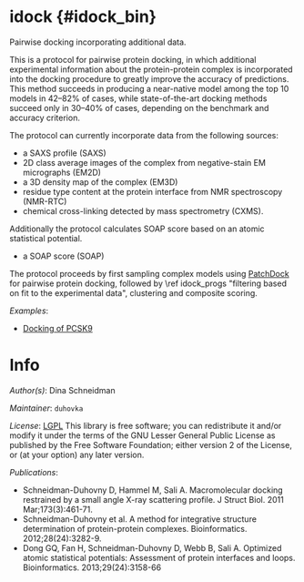 # idock {#idock_bin}

Pairwise docking incorporating additional data.

This is a protocol for pairwise protein docking, in which additional
experimental information about the protein-protein complex is incorporated
into the docking procedure to greatly improve the accuracy of predictions.
This method succeeds in producing a near-native model among the top 10 models
in 42–82% of cases, while state-of-the-art docking methods succeed only in
30–40% of cases, depending on the benchmark and accuracy criterion.

The protocol can currently incorporate data from the following sources:
 - a SAXS profile (SAXS)
 - 2D class average images of the complex from negative-stain EM micrographs
   (EM2D)
 - a 3D density map of the complex (EM3D)
 - residue type content at the protein interface from NMR spectroscopy
   (NMR-RTC)
 - chemical cross-linking detected by mass spectrometry (CXMS).

Additionally the protocol calculates SOAP score based on an atomic statistical potential.
 - a SOAP score (SOAP)

The protocol proceeds by first sampling complex models using
[PatchDock](http://bioinfo3d.cs.tau.ac.il/PatchDock/) for pairwise protein
docking, followed by
\ref idock_progs "filtering based on fit to the experimental data",
clustering and composite scoring.

_Examples_:
 - [Docking of PCSK9](../tutorial/idock_pcsk9.html)

# Info

_Author(s)_: Dina Schneidman

_Maintainer_: `duhovka`

_License_: [LGPL](http://www.gnu.org/licenses/old-licenses/lgpl-2.1.html)
This library is free software; you can redistribute it and/or
modify it under the terms of the GNU Lesser General Public
License as published by the Free Software Foundation; either
version 2 of the License, or (at your option) any later version.

_Publications_:
 - Schneidman-Duhovny D, Hammel M, Sali A. Macromolecular docking restrained by a small angle X-ray scattering profile. J Struct Biol. 2011 Mar;173(3):461-71.
 - Schneidman-Duhovny et al. A method for integrative structure determination of protein-protein complexes. Bioinformatics. 2012;28(24):3282-9.
 - Dong GQ, Fan H, Schneidman-Duhovny D, Webb B, Sali A. Optimized atomic statistical potentials: Assessment of protein interfaces and loops. Bioinformatics. 2013;29(24):3158-66
